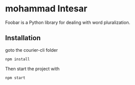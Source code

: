 # mohammad Intesar

Foobar is a Python library for dealing with word pluralization.

## Installation

goto the courier-cli folder

```bash
npm install
```
Then start the project with 
```bash
npm start
```
